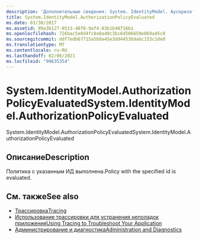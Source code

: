 ```yaml
---
description: 'Дополнительные сведения: System. IdentityModel. Аусоризатионполициевалуатед'
title: System.IdentityModel.AuthorizationPolicyEvaluated
ms.date: 03/30/2017
ms.assetid: 99a3b127-0513-48f0-9af4-83b1b40716b1
ms.openlocfilehash: 726bac5e0d4fc0a8ad0c3bc6d506659e069a45c8
ms.sourcegitcommit: ddf7edb67715a5b9a45e3dd44536dabc153c1de0
ms.translationtype: MT
ms.contentlocale: ru-RU
ms.lasthandoff: 02/06/2021
ms.locfileid: "99635354"
---
```

# <a name="systemidentitymodelauthorizationpolicyevaluated"></a><span data-ttu-id="057f5-103">System.IdentityModel.AuthorizationPolicyEvaluated</span><span class="sxs-lookup"><span data-stu-id="057f5-103">System.IdentityModel.AuthorizationPolicyEvaluated</span></span>

<span data-ttu-id="057f5-104">System.IdentityModel.AuthorizationPolicyEvaluated</span><span class="sxs-lookup"><span data-stu-id="057f5-104">System.IdentityModel.AuthorizationPolicyEvaluated</span></span>  
  
## <a name="description"></a><span data-ttu-id="057f5-105">Описание</span><span class="sxs-lookup"><span data-stu-id="057f5-105">Description</span></span>  

 <span data-ttu-id="057f5-106">Политика с указанным ИД выполнена.</span><span class="sxs-lookup"><span data-stu-id="057f5-106">Policy with the specified id is evaluated.</span></span>  
  
## <a name="see-also"></a><span data-ttu-id="057f5-107">См. также</span><span class="sxs-lookup"><span data-stu-id="057f5-107">See also</span></span>

- [<span data-ttu-id="057f5-108">Трассировка</span><span class="sxs-lookup"><span data-stu-id="057f5-108">Tracing</span></span>](index.md)
- [<span data-ttu-id="057f5-109">Использование трассировки для устранения неполадок приложения</span><span class="sxs-lookup"><span data-stu-id="057f5-109">Using Tracing to Troubleshoot Your Application</span></span>](using-tracing-to-troubleshoot-your-application.md)
- [<span data-ttu-id="057f5-110">Администрирование и диагностика</span><span class="sxs-lookup"><span data-stu-id="057f5-110">Administration and Diagnostics</span></span>](../index.md)
